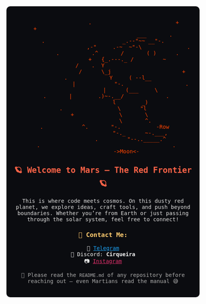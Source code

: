 <div align="center" style="font-family: monospace; background-color: #0b0c10; color: #f2f2f2; padding: 20px; border-radius: 10px;">
  <pre style="font-size: 14px;">
<span style="color: #ff4500;">                   .                          +
      +                                                    .
                                ___       .
.                        _.--"~~ __"-.
                      ,-"     .-~  ~"-\              .
         .          .^       /       ( )      .
               +   {_.---._ /         ~
                   /    .  Y                            .
                  /      \_j                      +
   .             Y     ( --l__
                 |            "-.                   .
                 |      (___     \
         .       |        .)~-.__/             .           .
                 l        _)
.                 \      "l
    +              \       \
                    \       ^.
        .            ^.       "-.           -Row         .
                       "-._      ~-.___,
                 .         "--.._____.^
  .                                         .
                       ->Moon<-⠀⠀⠀⠀⠀⠀⠀
</span>
  </pre>

  <h2 style="color: #ff6347; margin-top: -20px;">🪐 Welcome to Mars — The Red Frontier 🪐</h2>

  <p style="color: #dcdcdc; max-width: 600px;">
    This is where code meets cosmos. On this dusty red planet, we explore ideas, craft tools, and push beyond boundaries.
    Whether you’re from Earth or just passing through the solar system, feel free to connect!
  </p>

  <h3 style="color: #ffcc70;">📡 Contact Me:</h3>
  <ul style="list-style: none; padding: 0; color: #f2f2f2;">
    <li>📨 <a href="https://t.me/DIEZGOD" style="color: #1da1f2;">Telegram</a></li>
    <li>💬 Discord: <strong>Cirqueira</strong></li>
    <li>📷 <a href="https://www.instagram.com/BRAYAN" style="color: #e1306c;">Instagram</a></li>
  </ul>

  <p style="color: #aaaaaa; font-size: 14px; max-width: 500px;">
    🚀 Please read the <code>README.md</code> of any repository before reaching out — even Martians read the manual 😅
  </p>
</div>
